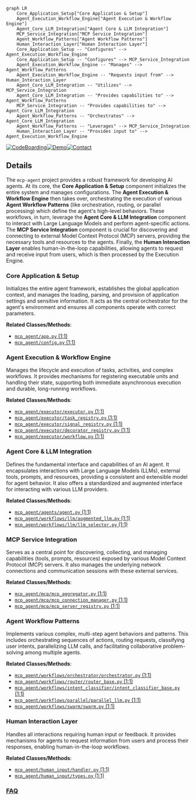 ```mermaid
graph LR
    Core_Application_Setup["Core Application & Setup"]
    Agent_Execution_Workflow_Engine["Agent Execution & Workflow Engine"]
    Agent_Core_LLM_Integration["Agent Core & LLM Integration"]
    MCP_Service_Integration["MCP Service Integration"]
    Agent_Workflow_Patterns["Agent Workflow Patterns"]
    Human_Interaction_Layer["Human Interaction Layer"]
    Core_Application_Setup -- "Configures" --> Agent_Execution_Workflow_Engine
    Core_Application_Setup -- "Configures" --> MCP_Service_Integration
    Agent_Execution_Workflow_Engine -- "Manages" --> Agent_Workflow_Patterns
    Agent_Execution_Workflow_Engine -- "Requests input from" --> Human_Interaction_Layer
    Agent_Core_LLM_Integration -- "Utilizes" --> MCP_Service_Integration
    Agent_Core_LLM_Integration -- "Provides capabilities to" --> Agent_Workflow_Patterns
    MCP_Service_Integration -- "Provides capabilities to" --> Agent_Core_LLM_Integration
    Agent_Workflow_Patterns -- "Orchestrates" --> Agent_Core_LLM_Integration
    Agent_Workflow_Patterns -- "Leverages" --> MCP_Service_Integration
    Human_Interaction_Layer -- "Provides input to" --> Agent_Execution_Workflow_Engine
```

[![CodeBoarding](https://img.shields.io/badge/Generated%20by-CodeBoarding-9cf?style=flat-square)](https://github.com/CodeBoarding/GeneratedOnBoardings)[![Demo](https://img.shields.io/badge/Try%20our-Demo-blue?style=flat-square)](https://www.codeboarding.org/demo)[![Contact](https://img.shields.io/badge/Contact%20us%20-%20contact@codeboarding.org-lightgrey?style=flat-square)](mailto:contact@codeboarding.org)

## Details

The `mcp-agent` project provides a robust framework for developing AI agents. At its core, the **Core Application & Setup** component initializes the entire system and manages configurations. The **Agent Execution & Workflow Engine** then takes over, orchestrating the execution of various **Agent Workflow Patterns** (like orchestration, routing, or parallel processing) which define the agent's high-level behaviors. These workflows, in turn, leverage the **Agent Core & LLM Integration** component to interact with Large Language Models and perform agent-specific actions. The **MCP Service Integration** component is crucial for discovering and connecting to external Model Context Protocol (MCP) servers, providing the necessary tools and resources to the agents. Finally, the **Human Interaction Layer** enables human-in-the-loop capabilities, allowing agents to request and receive input from users, which is then processed by the Execution Engine.

### Core Application & Setup
Initializes the entire agent framework, establishes the global application context, and manages the loading, parsing, and provision of application settings and sensitive information. It acts as the central orchestrator for the agent's environment and ensures all components operate with correct parameters.


**Related Classes/Methods**:

- <a href="https://github.com/lastmile-ai/mcp-agent/blob/main/src/mcp_agent/app.py#L1-L1" target="_blank" rel="noopener noreferrer">`mcp_agent/app.py` (1:1)</a>
- <a href="https://github.com/lastmile-ai/mcp-agent/blob/main/src/mcp_agent/config.py#L1-L1" target="_blank" rel="noopener noreferrer">`mcp_agent/config.py` (1:1)</a>


### Agent Execution & Workflow Engine
Manages the lifecycle and execution of tasks, activities, and complex workflows. It provides mechanisms for registering executable units and handling their state, supporting both immediate asynchronous execution and durable, long-running workflows.


**Related Classes/Methods**:

- <a href="https://github.com/lastmile-ai/mcp-agent/blob/main/src/mcp_agent/executor/executor.py#L1-L1" target="_blank" rel="noopener noreferrer">`mcp_agent/executor/executor.py` (1:1)</a>
- <a href="https://github.com/lastmile-ai/mcp-agent/blob/main/src/mcp_agent/executor/task_registry.py#L1-L1" target="_blank" rel="noopener noreferrer">`mcp_agent/executor/task_registry.py` (1:1)</a>
- <a href="https://github.com/lastmile-ai/mcp-agent/blob/main/src/mcp_agent/executor/signal_registry.py#L1-L1" target="_blank" rel="noopener noreferrer">`mcp_agent/executor/signal_registry.py` (1:1)</a>
- <a href="https://github.com/lastmile-ai/mcp-agent/blob/main/src/mcp_agent/executor/decorator_registry.py#L1-L1" target="_blank" rel="noopener noreferrer">`mcp_agent/executor/decorator_registry.py` (1:1)</a>
- <a href="https://github.com/lastmile-ai/mcp-agent/blob/main/src/mcp_agent/executor/workflow.py#L1-L1" target="_blank" rel="noopener noreferrer">`mcp_agent/executor/workflow.py` (1:1)</a>


### Agent Core & LLM Integration
Defines the fundamental interface and capabilities of an AI agent. It encapsulates interactions with Large Language Models (LLMs), external tools, prompts, and resources, providing a consistent and extensible model for agent behavior. It also offers a standardized and augmented interface for interacting with various LLM providers.


**Related Classes/Methods**:

- <a href="https://github.com/lastmile-ai/mcp-agent/blob/main/src/mcp_agent/agents/agent.py#L1-L1" target="_blank" rel="noopener noreferrer">`mcp_agent/agents/agent.py` (1:1)</a>
- <a href="https://github.com/lastmile-ai/mcp-agent/blob/main/src/mcp_agent/workflows/llm/augmented_llm.py#L1-L1" target="_blank" rel="noopener noreferrer">`mcp_agent/workflows/llm/augmented_llm.py` (1:1)</a>
- <a href="https://github.com/lastmile-ai/mcp-agent/blob/main/src/mcp_agent/workflows/llm/llm_selector.py#L1-L1" target="_blank" rel="noopener noreferrer">`mcp_agent/workflows/llm/llm_selector.py` (1:1)</a>


### MCP Service Integration
Serves as a central point for discovering, collecting, and managing capabilities (tools, prompts, resources) exposed by various Model Context Protocol (MCP) servers. It also manages the underlying network connections and communication sessions with these external services.


**Related Classes/Methods**:

- <a href="https://github.com/lastmile-ai/mcp-agent/blob/main/src/mcp_agent/mcp/mcp_aggregator.py#L1-L1" target="_blank" rel="noopener noreferrer">`mcp_agent/mcp/mcp_aggregator.py` (1:1)</a>
- <a href="https://github.com/lastmile-ai/mcp-agent/blob/main/src/mcp_agent/mcp/mcp_connection_manager.py#L1-L1" target="_blank" rel="noopener noreferrer">`mcp_agent/mcp/mcp_connection_manager.py` (1:1)</a>
- <a href="https://github.com/lastmile-ai/mcp-agent/blob/main/src/mcp_agent/mcp/mcp_server_registry.py#L1-L1" target="_blank" rel="noopener noreferrer">`mcp_agent/mcp/mcp_server_registry.py` (1:1)</a>


### Agent Workflow Patterns
Implements various complex, multi-step agent behaviors and patterns. This includes orchestrating sequences of actions, routing requests, classifying user intents, parallelizing LLM calls, and facilitating collaborative problem-solving among multiple agents.


**Related Classes/Methods**:

- <a href="https://github.com/lastmile-ai/mcp-agent/blob/main/src/mcp_agent/workflows/orchestrator/orchestrator.py#L1-L1" target="_blank" rel="noopener noreferrer">`mcp_agent/workflows/orchestrator/orchestrator.py` (1:1)</a>
- <a href="https://github.com/lastmile-ai/mcp-agent/blob/main/src/mcp_agent/workflows/router/router_base.py#L1-L1" target="_blank" rel="noopener noreferrer">`mcp_agent/workflows/router/router_base.py` (1:1)</a>
- <a href="https://github.com/lastmile-ai/mcp-agent/blob/main/src/mcp_agent/workflows/intent_classifier/intent_classifier_base.py#L1-L1" target="_blank" rel="noopener noreferrer">`mcp_agent/workflows/intent_classifier/intent_classifier_base.py` (1:1)</a>
- <a href="https://github.com/lastmile-ai/mcp-agent/blob/main/src/mcp_agent/workflows/parallel/parallel_llm.py#L1-L1" target="_blank" rel="noopener noreferrer">`mcp_agent/workflows/parallel/parallel_llm.py` (1:1)</a>
- <a href="https://github.com/lastmile-ai/mcp-agent/blob/main/src/mcp_agent/workflows/swarm/swarm.py#L1-L1" target="_blank" rel="noopener noreferrer">`mcp_agent/workflows/swarm/swarm.py` (1:1)</a>


### Human Interaction Layer
Handles all interactions requiring human input or feedback. It provides mechanisms for agents to request information from users and process their responses, enabling human-in-the-loop workflows.


**Related Classes/Methods**:

- <a href="https://github.com/lastmile-ai/mcp-agent/blob/main/src/mcp_agent/human_input/handler.py#L1-L1" target="_blank" rel="noopener noreferrer">`mcp_agent/human_input/handler.py` (1:1)</a>
- <a href="https://github.com/lastmile-ai/mcp-agent/blob/main/src/mcp_agent/human_input/types.py#L1-L1" target="_blank" rel="noopener noreferrer">`mcp_agent/human_input/types.py` (1:1)</a>




### [FAQ](https://github.com/CodeBoarding/GeneratedOnBoardings/tree/main?tab=readme-ov-file#faq)